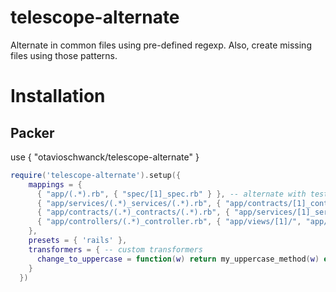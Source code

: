 # telescope-alternate

Alternate in common files using pre-defined regexp.  Also, create missing files using those patterns.

# Installation

## Packer

use { "otavioschwanck/telescope-alternate" }

```lua
require('telescope-alternate').setup({
    mappings = {
      { "app/(.*).rb", { "spec/[1]_spec.rb" } }, -- alternate with test
      { "app/services/(.*)_services/(.*).rb", { "app/contracts/[1]_contracts/[2].rb", "spec/services/[1]_services/[2]_spec.rb" } }, -- alternate service <> contract
      { "app/contracts/(.*)_contracts/(.*).rb", { "app/services/[1]_services/[2].rb" } }, -- alternate contract <> service
      { "app/controllers/(.*)_controller.rb", { "app/views/[1]/", "app/models/[1:singularize].rb" } } -- go to folder / use transformer
    },
    presets = { 'rails' },
    transformers = { -- custom transformers
      change_to_uppercase = function(w) return my_uppercase_method(w) end
    }
  })
```
